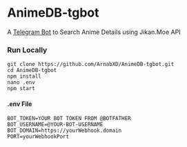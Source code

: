 # AnimeDB-tgbot 
A [Telegram Bot](https://telegram.dog/animedb_bot) to Search Anime Details using Jikan.Moe API

### Run Locally
```
git clone https://github.com/ArnabXD/AnimeDB-tgbot.git
cd AnimeDB-tgbot
npm install
nano .env
npm start
```
#### .env File
```
BOT_TOKEN=YOUR BOT TOKEN FROM @BOTFATHER
BOT_USERNAME=@YOUR-BOT-USERNAME
BOT_DOMAIN=https://yourWebhook.domain
PORT=yourWebhookPort
```
